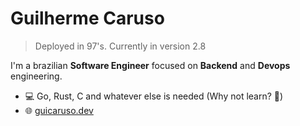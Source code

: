 # Guilherme Caruso
> Deployed in 97's. Currently in version 2.8

I'm a brazilian **Software Engineer** focused on **Backend** and **Devops** engineering.

- :computer: Go, Rust, C and whatever else is needed (Why not learn? :metal:)
- :globe_with_meridians: [guicaruso.dev](https://guicaruso.dev)
